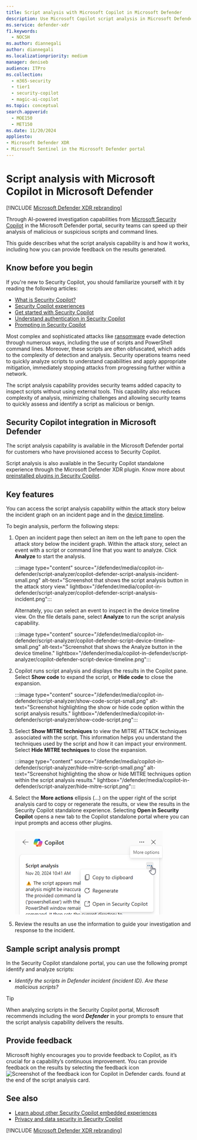 ```yaml
---
title: Script analysis with Microsoft Copilot in Microsoft Defender
description: Use Microsoft Copilot script analysis in Microsoft Defender to investigate scripts and command lines.
ms.service: defender-xdr
f1.keywords:
  - NOCSH
ms.author: diannegali
author: diannegali
ms.localizationpriority: medium
manager: deniseb
audience: ITPro
ms.collection:
  - m365-security
  - tier1
  - security-copilot
  - magic-ai-copilot
ms.topic: conceptual
search.appverid:
  - MOE150
  - MET150
ms.date: 11/20/2024
appliesto:
- Microsoft Defender XDR
- Microsoft Sentinel in the Microsoft Defender portal
---
```


# Script analysis with Microsoft Copilot in Microsoft Defender

[!INCLUDE [Microsoft Defender XDR rebranding](../includes/microsoft-defender.md)]

Through AI-powered investigation capabilities from [Microsoft Security Copilot](/security-copilot/microsoft-security-copilot) in the Microsoft Defender portal, security teams can speed up their analysis of malicious or suspicious scripts and command lines.

This guide describes what the script analysis capability is and how it works, including how you can provide feedback on the results generated.

## Know before you begin

If you're new to Security Copilot, you should familiarize yourself with it by reading the following articles:

- [What is Security Copilot?](/security-copilot/microsoft-security-copilot)
- [Security Copilot experiences](/security-copilot/experiences-security-copilot)
- [Get started with Security Copilot](/security-copilot/get-started-security-copilot)
- [Understand authentication in Security Copilot](/security-copilot/authentication)
- [Prompting in Security Copilot](/security-copilot/prompting-security-copilot)

Most complex and sophisticated attacks like [ransomware](/security/ransomware) evade detection through numerous ways, including the use of scripts and PowerShell command lines. Moreover, these scripts are often obfuscated, which adds to the complexity of detection and analysis. Security operations teams need to quickly analyze scripts to understand capabilities and apply appropriate mitigation, immediately stopping attacks from progressing further within a network.

The script analysis capability provides security teams added capacity to inspect scripts without using external tools. This capability also reduces complexity of analysis, minimizing challenges and allowing security teams to quickly assess and identify a script as malicious or benign.

## Security Copilot integration in Microsoft Defender

The script analysis capability is available in the Microsoft Defender portal for customers who have provisioned access to Security Copilot.

Script analysis is also available in the Security Copilot standalone experience through the Microsoft Defender XDR plugin. Know more about [preinstalled plugins in Security Copilot](/security-copilot/manage-plugins#preinstalled-plugins).

## Key features

You can access the script analysis capability within the attack story below the incident graph on an incident page and in the [device timeline](/defender-endpoint/device-timeline-event-flag).

To begin analysis, perform the following steps:

1. Open an incident page then select an item on the left pane to open the attack story below the incident graph. Within the attack story, select an event with a script or command line that you want to analyze. Click **Analyze** to start the analysis.

   :::image type="content" source="/defender/media/copilot-in-defender/script-analyzer/copilot-defender-script-analysis-incident-small.png" alt-text="Screenshot that shows the script analysis button in the attack story view." lightbox="/defender/media/copilot-in-defender/script-analyzer/copilot-defender-script-analysis-incident.png":::

   Alternately, you can select an event to inspect in the device timeline view. On the file details pane, select **Analyze** to run the script analysis capability.

   :::image type="content" source="/defender/media/copilot-in-defender/script-analyzer/copilot-defender-script-device-timeline-small.png" alt-text="Screenshot that shows the Analyze button in the device timeline." lightbox="/defender/media/copilot-in-defender/script-analyzer/copilot-defender-script-device-timeline.png":::
  
2. Copilot runs script analysis and displays the results in the Copilot pane. Select **Show code** to expand the script, or **Hide code** to close the expansion.

   :::image type="content" source="/defender/media/copilot-in-defender/script-analyzer/show-code-script-small.png" alt-text="Screenshot highlighting the show or hide code option within the script analysis results." lightbox="/defender/media/copilot-in-defender/script-analyzer/show-code-script.png":::

3. Select **Show MITRE techniques** to view the MITRE ATT&CK techniques associated with the script. This information helps you understand the techniques used by the script and how it can impact your environment. Select **Hide MITRE techniques** to close the expansion.

   :::image type="content" source="/defender/media/copilot-in-defender/script-analyzer/hide-mitre-script-small.png" alt-text="Screenshot highlighting the show or hide MITRE techniques option within the script analysis results." lightbox="/defender/media/copilot-in-defender/script-analyzer/hide-mitre-script.png":::

4. Select the **More actions** ellipsis (...) on the upper right of the script analysis card to copy or regenerate the results, or view the results in the Security Copilot standalone experience. Selecting **Open in Security Copilot** opens a new tab to the Copilot standalone portal where you can input prompts and access other plugins.
  
    ![Screenshot that shows the More actions option in the Copilot script analysis card.](/defender/media/copilot-in-defender/script-analyzer/script-analysis-options.png)

5. Review the results an use the information to guide your investigation and response to the incident.

## Sample script analysis prompt

In the Security Copilot standalone portal, you can use the following prompt identify and analyze scripts:

- *Identify the scripts in Defender incident {incident ID}. Are these malicious scripts?*

> [!TIP]
> When analyzing scripts in the Security Copilot portal, Microsoft recommends including the word ***Defender*** in your prompts to ensure that the script analysis capability delivers the results.

## Provide feedback

Microsoft highly encourages you to provide feedback to Copilot, as it’s crucial for a capability’s continuous improvement. You can provide feedback on the results by selecting the feedback icon ![Screenshot of the feedback icon for Copilot in Defender cards.](/defender/media/copilot-in-defender/copilot-defender-feedback.png) found at the end of the script analysis card.

## See also

- [Learn about other Security Copilot embedded experiences](/security-copilot/experiences-security-copilot)
- [Privacy and data security in Security Copilot](/copilot/security/privacy-data-security)

[!INCLUDE [Microsoft Defender XDR rebranding](../includes/defender-m3d-techcommunity.md)]